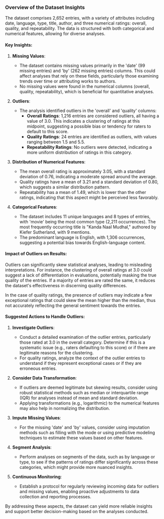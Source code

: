 ### Overview of the Dataset Insights

The dataset comprises 2,652 entries, with a variety of attributes including date, language, type, title, author, and three numerical ratings: overall, quality, and repeatability. The data is structured with both categorical and numerical features, allowing for diverse analyses.

#### Key Insights:

1. **Missing Values**:
   - The dataset contains missing values primarily in the 'date' (99 missing entries) and 'by' (262 missing entries) columns. This could affect analyses that rely on these fields, particularly those examining trends over time or attributing works to authors.
   - No missing values were found in the numerical columns (overall, quality, repeatability), which is beneficial for quantitative analyses.

2. **Outliers**:
   - The analysis identified outliers in the 'overall' and 'quality' columns:
     - **Overall Ratings**: 1,216 entries are considered outliers, all having a value of 3.0. This indicates a clustering of ratings at this midpoint, suggesting a possible bias or tendency for raters to default to this score.
     - **Quality Ratings**: 24 entries are identified as outliers, with values ranging between 1.5 and 5.5.
     - **Repeatability Ratings**: No outliers were detected, indicating a more uniform distribution of ratings in this category.

3. **Distribution of Numerical Features**:
   - The mean overall rating is approximately 3.05, with a standard deviation of 0.76, indicating a moderate spread around the average.
   - Quality ratings have a mean of 3.21 and a standard deviation of 0.80, which suggests a similar distribution pattern.
   - Repeatability has a mean of 1.49, which is lower than the other ratings, indicating that this aspect might be perceived less favorably.

4. **Categorical Features**:
   - The dataset includes 11 unique languages and 8 types of entries, with 'movie' being the most common type (2,211 occurrences). The most frequently occurring title is "Kanda Naal Mudhal," authored by Kiefer Sutherland, with 9 mentions.
   - The predominant language is English, with 1,306 occurrences, suggesting a potential bias towards English-language content.

#### Impact of Outliers on Results:

Outliers can significantly skew statistical analyses, leading to misleading interpretations. For instance, the clustering of overall ratings at 3.0 could suggest a lack of differentiation in evaluations, potentially masking the true quality of the entries. If a majority of entries are rated the same, it reduces the dataset's effectiveness in discerning quality differences.

In the case of quality ratings, the presence of outliers may indicate a few exceptional ratings that could skew the mean higher than the median, thus not accurately reflecting the general sentiment towards the entries.

#### Suggested Actions to Handle Outliers:

1. **Investigate Outliers**:
   - Conduct a detailed examination of the outlier entries, particularly those rated at 3.0 in the overall category. Determine if this is a systematic issue (e.g., raters defaulting to this score) or if there are legitimate reasons for the clustering.
   - For quality ratings, analyze the context of the outlier entries to understand if they represent exceptional cases or if they are erroneous entries.

2. **Consider Data Transformation**:
   - If outliers are deemed legitimate but skewing results, consider using robust statistical methods such as median or interquartile range (IQR) for analyses instead of mean and standard deviation.
   - Applying transformations (e.g., logarithmic) to the numerical features may also help in normalizing the distribution.

3. **Impute Missing Values**:
   - For the missing 'date' and 'by' values, consider using imputation methods such as filling with the mode or using predictive modeling techniques to estimate these values based on other features.

4. **Segment Analysis**:
   - Perform analyses on segments of the data, such as by language or type, to see if the patterns of ratings differ significantly across these categories, which might provide more nuanced insights.

5. **Continuous Monitoring**:
   - Establish a protocol for regularly reviewing incoming data for outliers and missing values, enabling proactive adjustments to data collection and reporting processes.

By addressing these aspects, the dataset can yield more reliable insights and support better decision-making based on the analyses conducted.